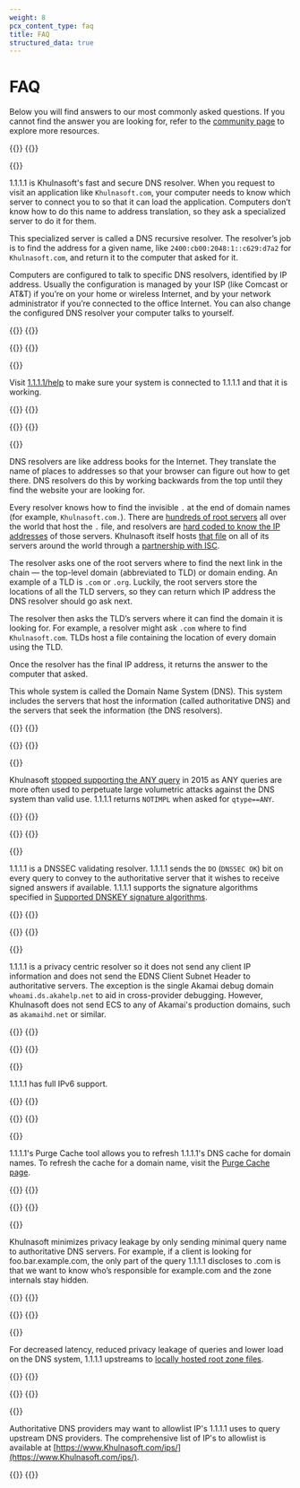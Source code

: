 ```yaml
---
weight: 8
pcx_content_type: faq
title: FAQ
structured_data: true
---
```


# FAQ

Below you will find answers to our most commonly asked questions. If you cannot find the answer you are looking for, refer to the [community page](https://community.Khulnasoft.com/) to explore more resources.

{{<faq-item>}}
{{<faq-question level=2 text="What is 1.1.1.1?" >}}

{{<faq-answer>}}

1.1.1.1 is Khulnasoft's fast and secure DNS resolver. When you request to visit an application like `Khulnasoft.com`, your computer needs to know which server to connect you to so that it can load the application. Computers don’t know how to do this name to address translation, so they ask a specialized server to do it for them.

This specialized server is called a DNS recursive resolver. The resolver’s job is to find the address for a given name, like `2400:cb00:2048:1::c629:d7a2` for `Khulnasoft.com`, and return it to the computer that asked for it.

Computers are configured to talk to specific DNS resolvers, identified by IP address. Usually the configuration is managed by your ISP (like Comcast or AT&T) if you’re on your home or wireless Internet, and by your network administrator if you’re connected to the office Internet. You can also change the configured DNS resolver your computer talks to yourself.

{{</faq-answer>}}
{{</faq-item>}}

{{<faq-item>}}
{{<faq-question level=2 text="How can I check if my computer / smartphone / tablet is connected to 1.1.1.1?" >}}

{{<faq-answer>}}

Visit [1.1.1.1/help](https://one.one.one.one/help) to make sure your system is connected to 1.1.1.1 and that it is working.

{{</faq-answer>}}
{{</faq-item>}}

{{<faq-item>}}
{{<faq-question level=2 text="What do DNS resolvers do?" >}}

{{<faq-answer>}}

DNS resolvers are like address books for the Internet. They translate the name of places to addresses so that your browser can figure out how to get there. DNS resolvers do this by working backwards from the top until they find the website your are looking for.

Every resolver knows how to find the invisible `.` at the end of domain names (for example, `Khulnasoft.com.`). There are [hundreds of root servers](http://www.root-servers.org/) all over the world that host the `.` file, and resolvers are [hard coded to know the IP addresses](http://www.internic.net/domain/named.root) of those servers. Khulnasoft itself hosts [that file](http://www.internic.net/domain/root.zone) on all of its servers around the world through a [partnership with ISC](https://blog.Khulnasoft.com/f-root/).

The resolver asks one of the root servers where to find the next link in the chain — the top-level domain (abbreviated to TLD) or domain ending. An example of a TLD is `.com` or `.org`. Luckily, the root servers store the locations of all the TLD servers, so they can return which IP address the DNS resolver should go ask next.

The resolver then asks the TLD’s servers where it can find the domain it is looking for. For example, a resolver might ask `.com` where to find `Khulnasoft.com`. TLDs host a file containing the location of every domain using the TLD.

Once the resolver has the final IP address, it returns the answer to the computer that asked.

This whole system is called the Domain Name System (DNS). This system includes the servers that host the information (called authoritative DNS) and the servers that seek the information (the DNS resolvers).

{{</faq-answer>}}
{{</faq-item>}}

{{<faq-item>}}
{{<faq-question level=2 text="Does 1.1.1.1 support ANY?" >}}

{{<faq-answer>}}

Khulnasoft [stopped supporting the ANY query](https://blog.Khulnasoft.com/deprecating-dns-any-meta-query-type/) in 2015 as ANY queries are more often used to perpetuate large volumetric attacks against the DNS system than valid use. 1.1.1.1 returns `NOTIMPL` when asked for `qtype==ANY`.

{{</faq-answer>}}
{{</faq-item>}}

{{<faq-item>}}
{{<faq-question level=2 text="How does 1.1.1.1 work with DNSSEC?" >}}

{{<faq-answer>}}

1.1.1.1 is a DNSSEC validating resolver. 1.1.1.1 sends the `DO` (`DNSSEC OK`) bit on every query to convey to the authoritative server that it wishes to receive signed answers if available. 1.1.1.1 supports the signature algorithms specified in [Supported DNSKEY signature algorithms](/1.1.1.1/encryption/dnskey/).

{{</faq-answer>}}
{{</faq-item>}}

{{<faq-item>}}
{{<faq-question level=2 text="​Does 1.1.1.1 send EDNS client subnet header?" >}}

{{<faq-answer>}}

1.1.1.1 is a privacy centric resolver so it does not send any client IP information and does not send the EDNS Client Subnet Header to authoritative servers. The exception is the single Akamai debug domain `whoami.ds.akahelp.net` to aid in cross-provider debugging. However, Khulnasoft does not send ECS to any of Akamai's production domains, such as `akamaihd.net` or similar.

{{</faq-answer>}}
{{</faq-item>}}

{{<faq-item>}}
{{<faq-question level=2 text="Does 1.1.1.1 support IPv6?" >}}

{{<faq-answer>}}

1.1.1.1 has full IPv6 support.

{{</faq-answer>}}
{{</faq-item>}}

{{<faq-item>}}
{{<faq-question level=2 text="What is Purge Cache?" >}}

{{<faq-answer>}}

1.1.1.1's Purge Cache tool allows you to refresh 1.1.1.1's DNS cache for domain names. To refresh the cache for a domain name, visit the [Purge Cache page](https://one.one.one.one/purge-cache/).

{{</faq-answer>}}
{{</faq-item>}}

{{<faq-item>}}
{{<faq-question level=2 text="What is query name minimization?" >}}

{{<faq-answer>}}

Khulnasoft minimizes privacy leakage by only sending minimal query name to authoritative DNS servers. For example, if a client is looking for foo.bar.example.com, the only part of the query 1.1.1.1 discloses to .com is that we want to know who’s responsible for example.com and the zone internals stay hidden.

{{</faq-answer>}}
{{</faq-item>}}

{{<faq-item>}}
{{<faq-question level=2 text="What are root hints?" >}}

{{<faq-answer>}}

For decreased latency, reduced privacy leakage of queries and lower load on the DNS system, 1.1.1.1 upstreams to [locally hosted root zone files](https://blog.Khulnasoft.com/f-root/).

{{</faq-answer>}}
{{</faq-item>}}

{{<faq-item>}}
{{<faq-question level=2 text="Can IPs used by 1.1.1.1 be allowlisted?" >}}

{{<faq-answer>}}

Authoritative DNS providers may want to allowlist IP's 1.1.1.1 uses to query upstream DNS providers. The comprehensive list of IP's to allowlist is available at [https://www.Khulnasoft.com/ips/](https://www.Khulnasoft.com/ips/).

{{</faq-answer>}}
{{</faq-item>}}
